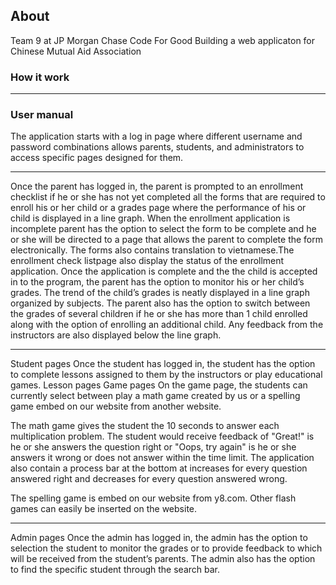 ## About

Team 9 at JP Morgan Chase Code For Good
Building a web applicaton for Chinese Mutual Aid Association



### How it work

------------------------------------------------------------------------------------------
### User manual
<Log in page image>
The application starts with a log in page where different username and password combinations allows parents, students, and administrators to access specific pages designed for them. 

-----------------------------------------------------------------------------------------------------
<Parent option to login image>
Once the parent has logged in, the parent is prompted to an enrollment checklist if he or she has not yet completed all the forms that are required to enroll his or her child or a grades page where the performance of his or child is displayed in a line graph.

<Enrollment application page image>
When the enrollment application is incomplete parent has the option to select the form to be complete and he or she will be directed to a page that allows the parent to complete the form electronically. The forms also contains translation to vietnamese.The enrollment check listpage also display the status of the enrollment application.


<Grades page image>
Once the application is complete and the the child is accepted in to the program, the parent has the option to monitor his or her child’s grades. The trend of the child’s grades is neatly displayed in a line graph organized by subjects. The parent also has the option to switch between the grades of several children if he or she has more than 1 child enrolled along with the option of enrolling an additional child. Any feedback from the instructors are also displayed below the line graph.




------------------------------------------------------------------------------------------------------------------
<Student option to login image>
Student pages
Once the student has logged in, the student has the option to complete lessons assigned to them by the instructors or play educational games.


<lessons page image>
Lesson pages

<game page image>
Game pages
On the game page, the students can currently select between play a math game created by us or a spelling game embed on our website from another website.

The math game gives the student the 10 seconds to answer each multiplication problem. The student would receive feedback of "Great!" is he or she answers the question right or "Oops, try again" is he or she answers it wrong or does not answer within the time limit. The application also contain a process bar at the bottom at increases for every question answered right and decreases for every question answered wrong.

The spelling game is embed on our website from y8.com. Other flash games can easily be inserted on the website.

-------------------------------------------------------------------------------------------------------------------------
<Admin option to login image>
Admin pages
Once the admin has logged in, the admin has the option to selection the student to monitor the grades or to provide feedback to which will be received from the student’s parents. The admin also has the option to find the specific student through the search bar.

<DROP DOWN INFO>















